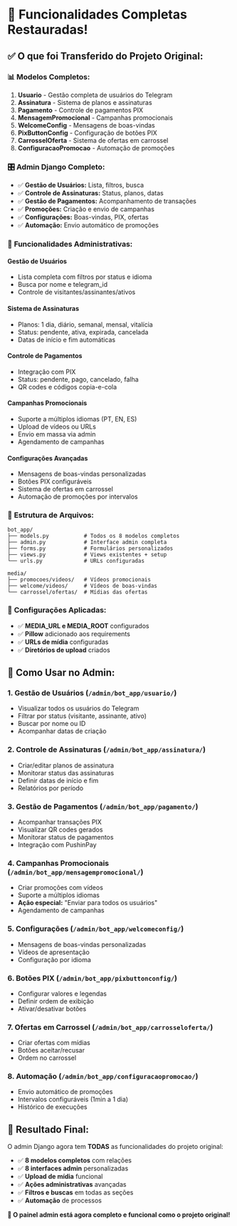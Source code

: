 # 🎉 Funcionalidades Completas Restauradas!

## ✅ **O que foi Transferido do Projeto Original:**

### 📊 **Modelos Completos:**
1. **Usuario** - Gestão completa de usuários do Telegram
2. **Assinatura** - Sistema de planos e assinaturas
3. **Pagamento** - Controle de pagamentos PIX
4. **MensagemPromocional** - Campanhas promocionais
5. **WelcomeConfig** - Mensagens de boas-vindas
6. **PixButtonConfig** - Configuração de botões PIX
7. **CarrosselOferta** - Sistema de ofertas em carrossel
8. **ConfiguracaoPromocao** - Automação de promoções

### 🎛️ **Admin Django Completo:**
- ✅ **Gestão de Usuários:** Lista, filtros, busca
- ✅ **Controle de Assinaturas:** Status, planos, datas
- ✅ **Gestão de Pagamentos:** Acompanhamento de transações
- ✅ **Promoções:** Criação e envio de campanhas
- ✅ **Configurações:** Boas-vindas, PIX, ofertas
- ✅ **Automação:** Envio automático de promoções

### 🎯 **Funcionalidades Administrativas:**

#### **Gestão de Usuários**
- Lista completa com filtros por status e idioma
- Busca por nome e telegram_id
- Controle de visitantes/assinantes/ativos

#### **Sistema de Assinaturas**
- Planos: 1 dia, diário, semanal, mensal, vitalícia
- Status: pendente, ativa, expirada, cancelada
- Datas de início e fim automáticas

#### **Controle de Pagamentos**
- Integração com PIX
- Status: pendente, pago, cancelado, falha
- QR codes e códigos copia-e-cola

#### **Campanhas Promocionais**
- Suporte a múltiplos idiomas (PT, EN, ES)
- Upload de vídeos ou URLs
- Envio em massa via admin
- Agendamento de campanhas

#### **Configurações Avançadas**
- Mensagens de boas-vindas personalizadas
- Botões PIX configuráveis
- Sistema de ofertas em carrossel
- Automação de promoções por intervalos

### 📁 **Estrutura de Arquivos:**
```
bot_app/
├── models.py           # Todos os 8 modelos completos
├── admin.py            # Interface admin completa
├── forms.py            # Formulários personalizados
├── views.py            # Views existentes + setup
└── urls.py             # URLs configuradas

media/
├── promocoes/videos/   # Vídeos promocionais
├── welcome/videos/     # Vídeos de boas-vindas
└── carrossel/ofertas/  # Mídias das ofertas
```

### 🔧 **Configurações Aplicadas:**
- ✅ **MEDIA_URL e MEDIA_ROOT** configurados
- ✅ **Pillow** adicionado aos requirements
- ✅ **URLs de mídia** configuradas
- ✅ **Diretórios de upload** criados

## 🚀 **Como Usar no Admin:**

### **1. Gestão de Usuários (`/admin/bot_app/usuario/`)**
- Visualizar todos os usuários do Telegram
- Filtrar por status (visitante, assinante, ativo)
- Buscar por nome ou ID
- Acompanhar datas de criação

### **2. Controle de Assinaturas (`/admin/bot_app/assinatura/`)**
- Criar/editar planos de assinatura
- Monitorar status das assinaturas
- Definir datas de início e fim
- Relatórios por período

### **3. Gestão de Pagamentos (`/admin/bot_app/pagamento/`)**
- Acompanhar transações PIX
- Visualizar QR codes gerados
- Monitorar status de pagamentos
- Integração com PushinPay

### **4. Campanhas Promocionais (`/admin/bot_app/mensagempromocional/`)**
- Criar promoções com vídeos
- Suporte a múltiplos idiomas
- **Ação especial:** "Enviar para todos os usuários"
- Agendamento de campanhas

### **5. Configurações (`/admin/bot_app/welcomeconfig/`)**
- Mensagens de boas-vindas personalizadas
- Vídeos de apresentação
- Configuração por idioma

### **6. Botões PIX (`/admin/bot_app/pixbuttonconfig/`)**
- Configurar valores e legendas
- Definir ordem de exibição
- Ativar/desativar botões

### **7. Ofertas em Carrossel (`/admin/bot_app/carrosseloferta/`)**
- Criar ofertas com mídias
- Botões aceitar/recusar
- Ordem no carrossel

### **8. Automação (`/admin/bot_app/configuracaopromocao/`)**
- Envio automático de promoções
- Intervalos configuráveis (1min a 1 dia)
- Histórico de execuções

## 🎉 **Resultado Final:**

O admin Django agora tem **TODAS** as funcionalidades do projeto original:
- ✅ **8 modelos completos** com relações
- ✅ **8 interfaces admin** personalizadas
- ✅ **Upload de mídia** funcional
- ✅ **Ações administrativas** avançadas
- ✅ **Filtros e buscas** em todas as seções
- ✅ **Automação** de processos

**🚀 O painel admin está agora completo e funcional como o projeto original!**